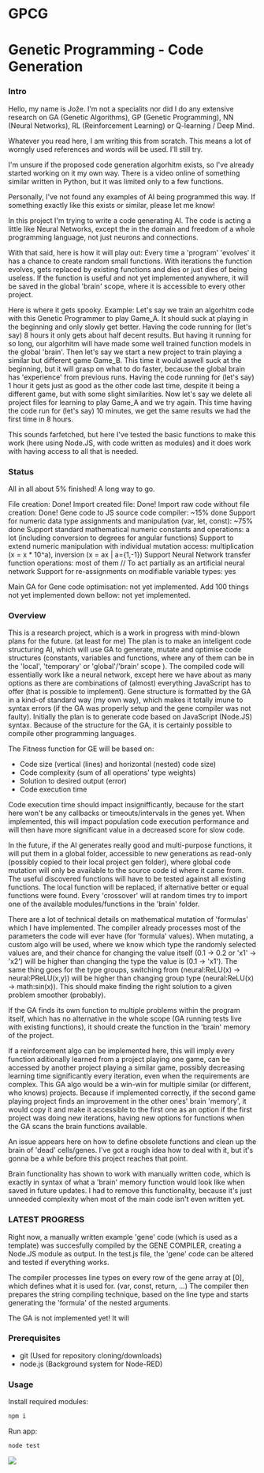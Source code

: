 # GPCG
Genetic Programming - Code Generation
===============

### Intro
Hello, my name is Jože.
I'm not a specialits nor did I do any extensive research on GA (Genetic Algorithms), GP (Genetic Programming), NN (Neural Networks), RL (Reinforcement Learning) or Q-learning / Deep Mind.

Whatever you read here, I am writing this from scratch. This means a lot of worngly used references and words will be used. I'll still try.

I'm unsure if the proposed code generation algorhitm exists, so I've already started working on it my own way.
There is a video online of something similar written in Python, but it was limited only to a few functions.

Personally, I've not found any examples of AI being programmed this way.
If something exactly like this exists or similar, please let me know!

In this project I'm trying to write a code generating AI.
The code is acting a little like Neural Networks, except the in the domain and freedom of a whole programming language, not just neurons and connections.

With that said, here is how it will play out:
Every time a 'program' 'evolves' it has a chance to create random small functions.
With iterations the function evolves, gets replaced by existing functions and dies or just dies of being useless.
If the function is useful and not yet implemented anywhere, it will be saved in the global 'brain' scope, where it is accessible to every other project.

Here is where it gets spooky.
Example:
Let's say we train an algorhitm code with this Genetic Programmer to play Game_A.
It should suck at playing in the beginning and only slowly get better.
Having the code running for (let's say) 8 hours it only gets about half decent results.
But having it running for so long, our algorhitm will have made some well trained function models in the global 'brain'.
Then let's say we start a new project to train playing a similar but different game Game_B.
This time it would aswell suck at the beginning, but it will grasp on what to do faster, because the global brain has 'experience' from previous runs.
Having the code running for (let's say) 1 hour it gets just as good as the other code last time, despite it being a different game, but with some slight similarities.
Now let's say we delete all project files for learning to play Game_A and we try again.
This time having the code run for (let's say) 10 minutes, we get the same results we had the first time in 8 hours.

This sounds farfetched, but here I've tested the basic functions to make this work (here using Node.JS, with code written as modules) and it does work with having access to all that is needed.

### Status
All in all about 5% finished!
A long way to go.

File creation: Done!
Import created file: Done!
Import raw code without file creation: Done!
Gene code to JS source code compiler: ~15% done
Support for numeric data type assignments and manipulation (var, let, const): ~75% done
Support standard mathematical numeric constants and operations: a lot (including conversion to degrees for angular functions)
Support to extend numeric manipulation with individual mutation access: multiplication (x = x * 10^a), inversion (x = ax | a={1,-1})
Support Neural Network transfer function operations: most of them // To act partially as an artificial neural network
Support for re-assignments on modifiable variable types: yes

Main GA for Gene code optimisation: not yet implemented.
Add 100 things not yet implemented down bellow: not yet implemented.


### Overview
This is a research project, which is a work in progress with mind-blown plans for the future. (at least for me)
The plan is to make an inteligent code structuring AI, which will use GA to generate, mutate and optimise code structures (constants, variables and functions, where any of them can be in the 'local', 'temporary' or 'global'/'brain' scope ).
The compiled code will essentially work like a neural network, except here we have about as many options as there are combinations of (almost) everything JavaScript has to offer (that is possible to implement).
Gene structure is formatted by the GA in a kind-of standard way (my own way), which makes it totally imune to syntax errors (if the GA was properly setup and the gene compiler was not faulty).
Initially the plan is to generate code based on JavaScript (Node.JS) syntax. 
Because of the structure for the GA, it is certainly possible to compile other programming languages.

The Fitness function for GE will be based on:
- Code size (vertical (lines) and horizontal (nested) code size)
- Code complexity (sum of all operations' type weights)
- Solution to desired output (error)
- Code execution time

Code execution time should impact insignifficantly, because for the start here won't be any callbacks or timeouts/intervals in the genes yet. When implemented, this will impact population code execution performance and will then have more significant value in a decreased score for slow code.

In the future, if the AI generates really good and multi-purpose functions, it will put them in a global folder, accessible to new generations as read-only (possibly copied to their local project gen folder), where global code mutation will only be available to the source code id where it came from.
The useful discovered functions will have to be tested against all existing functions. The local function will be replaced, if alternative better or equal functions were found.
Every 'crossover' will at random times try to import one of the available modules/functions in the 'brain' folder.

There are a lot of technical details on mathematical mutation of 'formulas' which I have implemented.
The compiler already processes most of the parameters the code will ever have (for 'formula' values).
When mutating, a custom algo will be used, where we know which type the randomly selected values are, and their chance for changing the value itself  (0.1 -> 0.2 or 'x1' -> 'x2') will be higher than changing the type the value is (0.1 -> 'x1').
The same thing goes for the type groups, switching from (neural:ReLU(x) -> neural:PReLU(x,y)) will be higher than changing group type (neural:ReLU(x) -> math:sin(x)).
This should make finding the right solution to a given problem smoother (probably).


If the GA finds its own function to multiple problems within the program itself, which has no alternative in the whole scope (GA running tests live with existing functions), it should create the function in the 'brain' memory of the project. 


If a reinforcement algo can be implemented here, this will imply every function aditionally learned from a project playing one game, can be accessed by another project playing a similar game, possibly decreasing learning time significantly every iteration, even when the requirements are complex. 
This GA algo would be a win-win for multiple similar (or different, who knows) projects. Because if implemented correctly, if the second game playing project finds an improvement in the other ones' brain 'memory', it would copy it and make it accessible to the first one as an option if the first project was doing new iterations, having new options for functions when the GA scans the brain functions available.

An issue appears here on how to define obsolete functions and clean up the brain of 'dead' cells/genes.
I've got a rough idea how to deal with it, but it's gonna be a while before this project reaches that point.

Brain functionality has shown to work with manually written code, which is exactly in syntax of what a 'brain' memory function would look like when saved in future updates.
I had to remove this functionality, because it's just unneeded complexity when most of the main code isn't even written yet.

### LATEST PROGRESS
Right now, a manually written example 'gene' code (which is used as a template) was succesfully compiled by the GENE COMPILER, creating a Node.JS module as output.
In the test.js file, the 'gene' code can be altered and tested if everything works.

The compiler processes line types on every row of the gene array at [0], which defines what it is used for. (var, const, return, ...) 
The compiler then prepares the string compiling technique, based on the line type and starts generating the 'formula' of the nested arguments.

The GA is not implemented yet!
It will 

### Prerequisites

* git	(Used for repository cloning/downloads)
* node.js	(Background system for Node-RED)

### Usage

Install required modules:
```bash
npm i
```

Run app:
```bash
node test
```

<img align="left" src="https://cdn.discordapp.com/attachments/421762597587648514/571751346026446856/2019-04-27_19_34_42-_README.md_-_GPCG_-_Visual_Studio_Code.png"/>